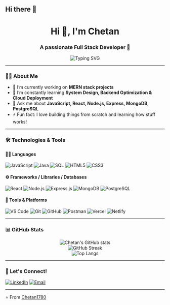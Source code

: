 ## Hi there 👋
<h1 align="center">Hi 👋, I'm Chetan</h1>
<h3 align="center">A passionate Full Stack Developer 🚀</h3>

<p align="center">
  <img src="https://readme-typing-svg.herokuapp.com?font=Fira+Code&weight=500&size=22&pause=1000&center=true&vCenter=true&width=435&lines=Full+Stack+Web+Developer;JavaScript+%7C+Node.js+%7C+React+%7C+MongoDB;Building+cool+projects+with+clean+code" alt="Typing SVG" />
</p>

---

### 👨‍💻 About Me

- 🔭 I’m currently working on **MERN stack projects**
- 🌱 I’m constantly learning **System Design, Backend Optimization & Cloud Deployment**
- 💬 Ask me about **JavaScript, React, Node.js, Express, MongoDB, PostgreSQL**
- ⚡ Fun fact: I love building things from scratch and learning how stuff works!

---

### 🛠️ Technologies & Tools

#### 👨‍💻 Languages
![JavaScript](https://img.shields.io/badge/-JavaScript-black?style=flat-square&logo=javascript)
![Java](https://img.shields.io/badge/-Java-black?style=flat-square&logo=java)
![SQL](https://img.shields.io/badge/-SQL-black?style=flat-square&logo=postgresql)
![HTML5](https://img.shields.io/badge/-HTML5-E34F26?style=flat-square&logo=html5&logoColor=white)
![CSS3](https://img.shields.io/badge/-CSS3-1572B6?style=flat-square&logo=css3)

#### ⚙️ Frameworks / Libraries / Databases
![React](https://img.shields.io/badge/-React-black?style=flat-square&logo=react)
![Node.js](https://img.shields.io/badge/-Node.js-black?style=flat-square&logo=node.js)
![Express.js](https://img.shields.io/badge/-Express.js-black?style=flat-square&logo=express)
![MongoDB](https://img.shields.io/badge/-MongoDB-black?style=flat-square&logo=mongodb)
![PostgreSQL](https://img.shields.io/badge/-PostgreSQL-black?style=flat-square&logo=postgresql)

#### 🧰 Tools & Platforms
![VS Code](https://img.shields.io/badge/-VS%20Code-007ACC?style=flat-square&logo=visual-studio-code)
![Git](https://img.shields.io/badge/-Git-black?style=flat-square&logo=git)
![GitHub](https://img.shields.io/badge/-GitHub-black?style=flat-square&logo=github)
![Postman](https://img.shields.io/badge/-Postman-black?style=flat-square&logo=postman)
![Vercel](https://img.shields.io/badge/-Vercel-black?style=flat-square&logo=vercel)
![Netlify](https://img.shields.io/badge/-Netlify-black?style=flat-square&logo=netlify)

---

### 📊 GitHub Stats

<p align="center">
  <img src="https://github-readme-stats.vercel.app/api?username=Chetan1780&show_icons=true&theme=radical" alt="Chetan's GitHub stats" />
  <br/>
  <img src="https://github-readme-streak-stats.herokuapp.com/?user=Chetan1780&theme=radical" alt="GitHub Streak"/>
  <br/>
  <img src="https://github-readme-stats.vercel.app/api/top-langs/?username=Chetan1780&layout=compact&theme=radical" alt="Top Langs"/>
</p>

---

### 🤝 Let's Connect!

<p align="left">
  <a href="https://www.linkedin.com/in/your-linkedin/" target="_blank"><img alt="LinkedIn" src="https://img.shields.io/badge/LinkedIn-blue?style=flat-square&logo=linkedin"></a>
  <a href="mailto:your.email@example.com"><img alt="Email" src="https://img.shields.io/badge/Gmail-red?style=flat-square&logo=gmail&logoColor=white"></a>
</p>

---

⭐️ From [Chetan1780](https://github.com/Chetan1780)


<!--
**Chetan1780/Chetan1780** is a ✨ _special_ ✨ repository because its `README.md` (this file) appears on your GitHub profile.

Here are some ideas to get you started:

- 🔭 I’m currently working on ...
- 🌱 I’m currently learning ...
- 👯 I’m looking to collaborate on ...
- 🤔 I’m looking for help with ...
- 💬 Ask me about ...
- 📫 How to reach me: ...
- 😄 Pronouns: ...
- ⚡ Fun fact: ...
-->
